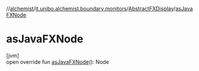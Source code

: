 //[alchemist](../../../index.md)/[it.unibo.alchemist.boundary.monitors](../index.md)/[AbstractFXDisplay](index.md)/[asJavaFXNode](as-java-f-x-node.md)

# asJavaFXNode

[jvm]\
open override fun [asJavaFXNode](as-java-f-x-node.md)(): Node
